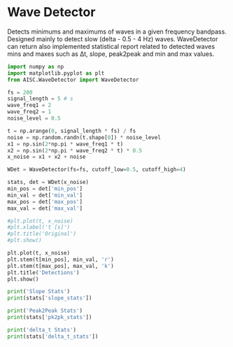 # Wave Detector
Detects minimums and maximums of waves in a given frequency bandpass. Designed mainly to detect slow (delta - 0.5 - 4 Hz) waves.
WaveDetector can return also implemented statistical report related to detected waves mins and maxes such as Δt, slope, peak2peak and min and max values.


```python
import numpy as np
import matplotlib.pyplot as plt
from AISC.WaveDetector import WaveDetector

fs = 200
signal_length = 5 # s
wave_freq1 = 2
wave_freq2 = 1
noise_level = 0.5

t = np.arange(0, signal_length * fs) / fs
noise = np.random.randn(t.shape[0]) * noise_level
x1 = np.sin(2*np.pi * wave_freq1 * t)
x2 = np.sin(2*np.pi * wave_freq2 * t) * 0.5
x_noise = x1 + x2 + noise

WDet = WaveDetector(fs=fs, cutoff_low=0.5, cutoff_high=4)

stats, det = WDet(x_noise)
min_pos = det['min_pos']
min_val = det['min_val']
max_pos = det['max_pos']
max_val = det['max_val']

#plt.plot(t, x_noise)
#plt.xlabel('t [s]')
#plt.title('Original')
#plt.show()

plt.plot(t, x_noise)
plt.stem(t[min_pos], min_val, 'r')
plt.stem(t[max_pos], max_val, 'k')
plt.title('Detections')
plt.show()

print('Slope Stats')
print(stats['slope_stats'])

print('Peak2Peak Stats')
print(stats['pk2pk_stats'])

print('delta_t Stats')
print(stats['delta_t_stats'])




```